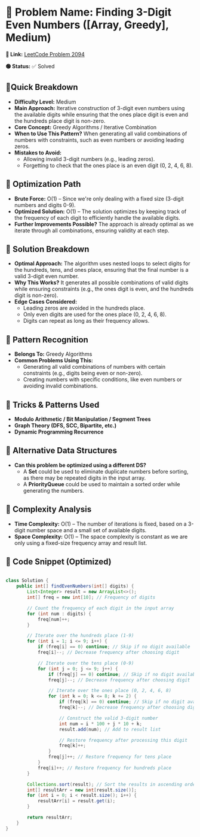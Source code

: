 # 🔹 Problem Name: Finding 3-Digit Even Numbers ([Array, Greedy], Medium)

**🔗 Link:** [LeetCode Problem 2094](https://leetcode.com/problems/finding-3-digit-even-numbers/description/?envType=daily-question&envId=2025-05-12)

**🟢 Status:** ✅ Solved

## 🔹Quick Breakdown

* **Difficulty Level:** Medium
* **Main Approach:** Iterative construction of 3-digit even numbers using the available digits while ensuring that the ones place digit is even and the hundreds place digit is non-zero.
* **Core Concept:** Greedy Algorithms / Iterative Combination
* **When to Use This Pattern?** When generating all valid combinations of numbers with constraints, such as even numbers or avoiding leading zeros.
* **Mistakes to Avoid:**
  * Allowing invalid 3-digit numbers (e.g., leading zeros).
  * Forgetting to check that the ones place is an even digit (0, 2, 4, 6, 8).

## 🔹 Optimization Path

* **Brute Force:** O(1) – Since we're only dealing with a fixed size (3-digit numbers and digits 0-9).
* **Optimized Solution:** O(1) – The solution optimizes by keeping track of the frequency of each digit to efficiently handle the available digits.
* **Further Improvements Possible?** The approach is already optimal as we iterate through all combinations, ensuring validity at each step.

## 🔹 Solution Breakdown

* **Optimal Approach:** The algorithm uses nested loops to select digits for the hundreds, tens, and ones place, ensuring that the final number is a valid 3-digit even number.
* **Why This Works?** It generates all possible combinations of valid digits while ensuring constraints (e.g., the ones digit is even, and the hundreds digit is non-zero).
* **Edge Cases Considered:**
  * Leading zeros are avoided in the hundreds place.
  * Only even digits are used for the ones place (0, 2, 4, 6, 8).
  * Digits can repeat as long as their frequency allows.

## 🔹 Pattern Recognition

* **Belongs To:** Greedy Algorithms
* **Common Problems Using This:**
  * Generating all valid combinations of numbers with certain constraints (e.g., digits being even or non-zero).
  * Creating numbers with specific conditions, like even numbers or avoiding invalid combinations.

## 🔹 Tricks & Patterns Used

* **Modulo Arithmetic / Bit Manipulation / Segment Trees**
* **Graph Theory (DFS, SCC, Bipartite, etc.)**
* **Dynamic Programming Recurrence**

## 🔹 Alternative Data Structures

* **Can this problem be optimized using a different DS?**
  * A **Set** could be used to eliminate duplicate numbers before sorting, as there may be repeated digits in the input array.
  * A **PriorityQueue** could be used to maintain a sorted order while generating the numbers.

## 🔹 Complexity Analysis

* **Time Complexity:** O(1) – The number of iterations is fixed, based on a 3-digit number space and a small set of available digits.
* **Space Complexity:** O(1) – The space complexity is constant as we are only using a fixed-size frequency array and result list.

## 🔹 Code Snippet (Optimized)

```java

class Solution {
    public int[] findEvenNumbers(int[] digits) {
        List<Integer> result = new ArrayList<>();
        int[] freq = new int[10]; // Frequency of digits

        // Count the frequency of each digit in the input array
        for (int num : digits) {
            freq[num]++;
        }

        // Iterate over the hundreds place (1-9)
        for (int i = 1; i <= 9; i++) {
            if (freq[i] == 0) continue; // Skip if no digit available
            freq[i]--; // Decrease frequency after choosing digit

            // Iterate over the tens place (0-9)
            for (int j = 0; j <= 9; j++) {
                if (freq[j] == 0) continue; // Skip if no digit available
                freq[j]--; // Decrease frequency after choosing digit

                // Iterate over the ones place (0, 2, 4, 6, 8)
                for (int k = 0; k <= 8; k += 2) {
                    if (freq[k] == 0) continue; // Skip if no digit available
                    freq[k]--; // Decrease frequency after choosing digit

                    // Construct the valid 3-digit number
                    int num = i * 100 + j * 10 + k;
                    result.add(num); // Add to result list

                    // Restore frequency after processing this digit
                    freq[k]++;
                }
                freq[j]++; // Restore frequency for tens place
            }
            freq[i]++; // Restore frequency for hundreds place
        }

        Collections.sort(result); // Sort the results in ascending order
        int[] resultArr = new int[result.size()];
        for (int i = 0; i < result.size(); i++) {
            resultArr[i] = result.get(i);
        }

        return resultArr;
    }
}

```
